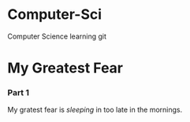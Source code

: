 # Computer-Sci
Computer Science learning git

# My Greatest Fear

### Part 1

My gratest fear is *sleeping* in too late in the mornings. 
